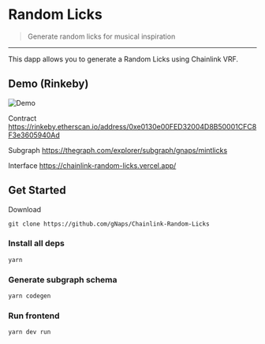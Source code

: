 # Random Licks

> Generate random licks for musical inspiration

---


This dapp allows you to generate a Random Licks using Chainlink VRF. 

## Demo (Rinkeby)

![Demo](https://gabrielenapoli.com/images/randomlicks/home.png?raw=true)

Contract
https://rinkeby.etherscan.io/address/0xe0130e00FED32004D8B50001CFC8F3e3605940Ad

Subgraph
https://thegraph.com/explorer/subgraph/gnaps/mintlicks

Interface
https://chainlink-random-licks.vercel.app/

## Get Started

Download
```
git clone https://github.com/gNaps/Chainlink-Random-Licks
```

### Install all deps
```
yarn
```

### Generate subgraph schema
```
yarn codegen 
```

### Run frontend
```
yarn dev run
```
